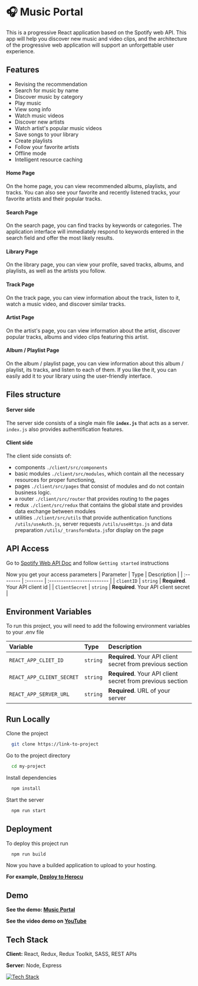 
# 🎧 Music Portal

This is a progressive React application based on the Spotify web API. This app will help you discover new music and video clips, and the architecture of the progressive web application will support an unforgettable user experience.






## Features
- Revising the recommendation
- Search for music by name
- Discover music by category
- Play music
- View song info
- Watch music videos
- Discover new artists
- Watch artist's popular  music videos
- Save songs to your library
- Create playlists
- Follow your favorite artists
- Offline mode
- Intelligent resource caching


#### Home Page
On the home page, you can view recommended albums, playlists, and tracks. You can also see your favorite and recently listened tracks, your favorite artists and their popular tracks.

#### Search Page
On the search page, you can find tracks by keywords or categories. The application interface will immediately respond to keywords entered in the search field and offer the most likely results.

#### Library Page
On the library page, you can view your profile, saved tracks, albums, and playlists, as well as the artists you follow.

#### Track Page
On the track page, you can view information about the track, listen to it, watch a music video, and discover similar tracks.

#### Artist Page
On the artist's page, you can view information about the artist, discover popular tracks, albums and video clips featuring this artist.

#### Album / Playlist Page
On the album / playlist page, you can view information about this album / playlist, its tracks, and listen to each of them. If you like the it, you can easily add it to your library using the user-friendly interface.



## Files structure

#### Server side
The server side consists of a single main file **``index.js``** that acts as a server. ``index.js`` also provides authentification features.

#### Client side
The client side consists of:
- components ``./client/src/components``
- basic modules ``./client/src/modules``, which contain all the necessary resources for proper functioning, 
- pages ``./client/src/pages`` that consist of modules and do not contain business logic.
- a router ``./client/src/router`` that provides routing to the pages
- redux ``./client/src/redux`` that contains the global state and provides data exchange between modules
- utilities ``./client/src/utils`` that provide authentication functions ``/utils/useAuth.js``, server requests ``/utils/useHttps.js`` and data preparation ``/utils/_transformData.js``for display on the page


## API Access

Go to [Spotify Web API Doc](https://developer.spotify.com/documentation/web-api) and follow `Getting started` instructions

Now you get your access parameters
| Parameter | Type     | Description                |
| :-------- | :------- | :------------------------- |
| `clientID` | `string` | **Required**. Your API client id |
| `ClientSecret` | `string` | **Required**. Your API client secret |


## Environment Variables

To run this project, you will need to add the following environment variables to your .env file



| Variable  | Type     | Description                |
| :-------- | :------- | :------------------------- |
| `REACT_APP_CLIET_ID` | `string` | **Required**. Your API client secret from previous section |
| `REACT_APP_CLIENT_SECRET` | `string` | **Required**. Your API client secret from previous section |
| `REACT_APP_SERVER_URL` | `string` | **Required**. URL of your server |

## Run Locally

Clone the project

```bash
  git clone https://link-to-project
```

Go to the project directory

```bash
  cd my-project
```

Install dependencies

```bash
  npm install
```

Start the server

```bash
  npm run start
```


## Deployment

To deploy this project run

```bash
  npm run build
```
Now you have a builded application to upload to your hosting.

**For example, [Deploy to Herocu](https://devcenter.heroku.com/articles/git)**






## Demo

**See the demo: [Music Portal](https://music-portal.herokuapp.com/)**

**See the video demo on [YouTube](https://youtu.be/vthPO4e-8pQ)**

## Tech Stack

**Client:** React, Redux, Redux Toolkit, SASS, REST APIs

**Server:** Node, Express

[![Tech Stack](https://skills.thijs.gg/icons?i=react,redux,html,sass,nodejs,express)](https://skills.thijs.gg)


